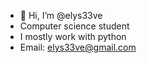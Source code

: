 - 👋 Hi, I’m @elys33ve
- Computer science student
- I mostly work with python
- Email: elys33ve@gmail.com
